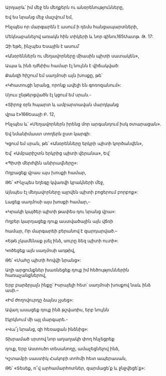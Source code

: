 Արդարև՝ իմ մեջ են մեղքերն ու անօրենությունները,


Եվ ես նրանց մեջ մաշվում եմ,


Ինչպես որ մարգարեն է ասում ի դեմս հանցապարտների,


Մեկնաբանելով առակն հին տիկերի և նոր գինու165Մատթ. Թ. 17:


Զի եթե, ինչպես Եսային է ասում՝


«Անօրեններն ու մեղավորները միասին պիտի սատակեն»,


Ապա և ինձ դժնիիս համար էլ նույնն է վիճակված:


Քանզի հիշում եմ սաղմոսի այն խոսքը, թե՝


«Կհատուցի նրանց, որոնք ավելի են գոռոզանում»:


Մյուս ընթերցվածն էլ կցում եմ սրան.-

«Տիրոջ օրն հպարտ և ամբարտավան մարդկանց


վրա է»166Եսայի Բ. 12,


Ինչպես և՝ «Մեղավորներն իրենց մոր արգանդում իսկ օտարացան».


Եվ նմանիմաստ տողերն ըստ կարգի:


Կցում եմ սրան, թե՝ «Անօրենները երկրի պիտի կործանվեն»,


Եվ՝ «Ամբարիշտն երկրից պիտի վերանա», Եվ՝


«Պիտի մերժվեն անիրավները»:


Ողբացեք վրաս այս խոսքի համար,


Թե՝ «Ինչպես եղեգը կվառվի կրակների մեջ,


Այնպես էլ մեղավորները այրվեն պիտի բոցերում բորբոք»:


Լացեք սաղմոսի այս խոսքի համար,–


«Կրակի կայծեր պիտի թափես դու նրանց վրա»:


Ողբեր կարդացեք դուք աստվածային այն վճռի


համար, Որ մարգարեի բերանով է զարդարված.–


«Եթե չկամենաք լսել ինձ, սուրը ձեզ պիտի ուտի»:


Կոծեցեք այն սաղմոսի առթիվ,


Թե՝ «Մահը պիտի հովվի նրանց»:


Աղի արցունքներ խառնեցեք դուք իմ հեծություններին հառաչանքներով,


Երբ բարձրյալն ինքը՝ Իսրայելի հետ՝ սաղմոսի խոսքով նաև ինձ ասի.–


«Իմ ժողովուրդը ձայնս չլսեց»:


Ավաղ ասացեք դուք ինձ թշվառիս, երբ նույնն


էկրկնում մի այլ մարգարե.-

«Վա՜յ նրանց, զի հեռացան ինձնից»:


Տխրամած սրտով նոր աղաղակի փող հնչեցրեք


դուք, Երբ Աստուծո տեսանողը, ամաչեցնելով ինձ,


Կշտամբի սաստիկ Հակոբի տոհմի հետ ապերասան,


Թե՝ «Տեսեք, ո՜վ արհամարհոտներ, զարմացե՛ք և ջնջվեցե՛ք»: